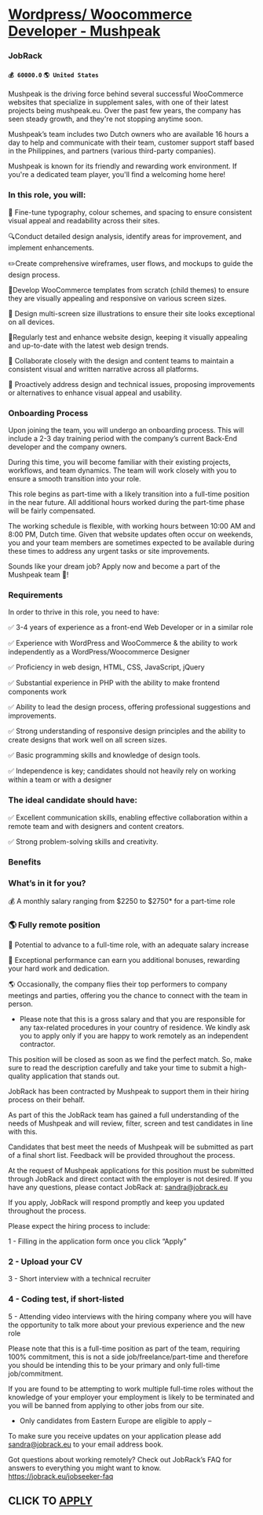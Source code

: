 # [Wordpress/ Woocommerce Developer - Mushpeak](https://www.remotewlb.com/apply/wordpress-woocommerce-developer-mushpeak)  
### JobRack  
#### `💰 60000.0` `🌎 United States`  

Mushpeak is the driving force behind several successful WooCommerce websites that specialize in supplement sales, with one of their latest projects being mushpeak.eu. Over the past few years, the company has seen steady growth, and they're not stopping anytime soon.

Mushpeak’s team includes two Dutch owners who are available 16 hours a day to help and communicate with their team, customer support staff based in the Philippines, and partners (various third-party companies).

Mushpeak is known for its friendly and rewarding work environment. If you're a dedicated team player, you'll find a welcoming home here!

### In this role, you will:

📐 Fine-tune typography, colour schemes, and spacing to ensure consistent visual appeal and readability across their sites.

🔍Conduct detailed design analysis, identify areas for improvement, and implement enhancements.

✏️Create comprehensive wireframes, user flows, and mockups to guide the design process.

🛒Develop WooCommerce templates from scratch (child themes) to ensure they are visually appealing and responsive on various screen sizes.

📱 Design multi-screen size illustrations to ensure their site looks exceptional on all devices.

🧪Regularly test and enhance website design, keeping it visually appealing and up-to-date with the latest web design trends.

🤝 Collaborate closely with the design and content teams to maintain a consistent visual and written narrative across all platforms.

🌟 Proactively address design and technical issues, proposing improvements or alternatives to enhance visual appeal and usability.

### Onboarding Process

Upon joining the team, you will undergo an onboarding process. This will include a 2-3 day training period with the company’s current Back-End developer and the company owners.

During this time, you will become familiar with their existing projects, workflows, and team dynamics. The team will work closely with you to ensure a smooth transition into your role.

This role begins as part-time with a likely transition into a full-time position in the near future. All additional hours worked during the part-time phase will be fairly compensated.

The working schedule is flexible, with working hours between 10:00 AM and 8:00 PM, Dutch time. Given that website updates often occur on weekends, you and your team members are sometimes expected to be available during these times to address any urgent tasks or site improvements.

Sounds like your dream job? Apply now and become a part of the Mushpeak team 🚀!

### Requirements

In order to thrive in this role, you need to have:

✅ 3-4 years of experience as a front-end Web Developer or in a similar role

✅ Experience with WordPress and WooCommerce & the ability to work independently as a WordPress/Woocommerce Designer

✅ Proficiency in web design, HTML, CSS, JavaScript, jQuery

✅ Substantial experience in PHP with the ability to make frontend components work

✅ Ability to lead the design process, offering professional suggestions and improvements.

✅ Strong understanding of responsive design principles and the ability to create designs that work well on all screen sizes.

✅ Basic programming skills and knowledge of design tools.

✅ Independence is key; candidates should not heavily rely on working within a team or with a designer

### The ideal candidate should have:

✅ Excellent communication skills, enabling effective collaboration within a remote team and with designers and content creators.

✅ Strong problem-solving skills and creativity.

### Benefits

### What’s in it for you?

💰 A monthly salary ranging from $2250 to $2750* for a part-time role

### 🌎 Fully remote position

🌟 Potential to advance to a full-time role, with an adequate salary increase

🌟 Exceptional performance can earn you additional bonuses, rewarding your hard work and dedication.

🌎 Occasionally, the company flies their top performers to company meetings and parties, offering you the chance to connect with the team in person.

  * Please note that this is a gross salary and that you are responsible for any tax-related procedures in your country of residence. We kindly ask you to apply only if you are happy to work remotely as an independent contractor.

This position will be closed as soon as we find the perfect match. So, make sure to read the description carefully and take your time to submit a high-quality application that stands out.

JobRack has been contracted by Mushpeak to support them in their hiring process on their behalf.

As part of this the JobRack team has gained a full understanding of the needs of Mushpeak and will review, filter, screen and test candidates in line with this.

Candidates that best meet the needs of Mushpeak will be submitted as part of a final short list. Feedback will be provided throughout the process.

At the request of Mushpeak applications for this position must be submitted through JobRack and direct contact with the employer is not desired. If you have any questions, please contact JobRack at: sandra@jobrack.eu

If you apply, JobRack will respond promptly and keep you updated throughout the process.

Please expect the hiring process to include:

1 - Filling in the application form once you click “Apply”

### 2 - Upload your CV

3 - Short interview with a technical recruiter

### 4 - Coding test, if short-listed

5 - Attending video interviews with the hiring company where you will have the opportunity to talk more about your previous experience and the new role

Please note that this is a full-time position as part of the team, requiring 100% commitment, this is not a side job/freelance/part-time and therefore you should be intending this to be your primary and only full-time job/commitment.

If you are found to be attempting to work multiple full-time roles without the knowledge of your employer your employment is likely to be terminated and you will be banned from applying to other jobs from our site.

  * Only candidates from Eastern Europe are eligible to apply –

To make sure you receive updates on your application please add sandra@jobrack.eu to your email address book.

Got questions about working remotely? Check out JobRack’s FAQ for answers to everything you might want to know. https://jobrack.eu/jobseeker-faq

  
## CLICK TO [APPLY](https://www.remotewlb.com/apply/wordpress-woocommerce-developer-mushpeak)

